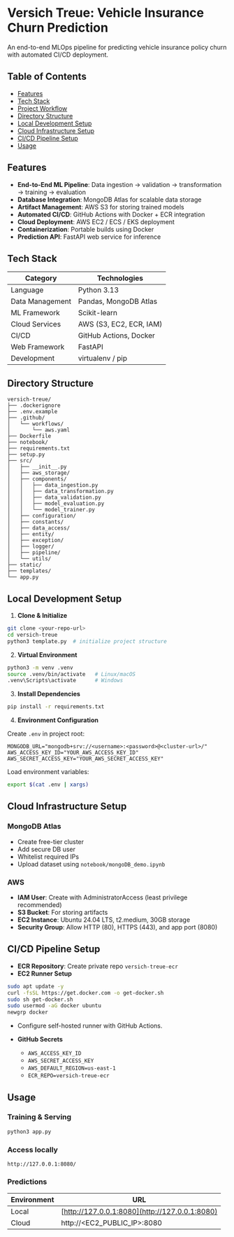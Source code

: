 # Versich Treue: Vehicle Insurance Churn Prediction

An end-to-end MLOps pipeline for predicting vehicle insurance policy churn with automated CI/CD deployment.

## Table of Contents

- [Features](#features)
- [Tech Stack](#tech-stack)
- [Project Workflow](#project-workflow)
- [Directory Structure](#directory-structure)
- [Local Development Setup](#local-development-setup)
- [Cloud Infrastructure Setup](#cloud-infrastructure-setup)
- [CI/CD Pipeline Setup](#cicd-pipeline-setup)
- [Usage](#usage)

## Features

- **End-to-End ML Pipeline**: Data ingestion → validation → transformation → training → evaluation
- **Database Integration**: MongoDB Atlas for scalable data storage
- **Artifact Management**: AWS S3 for storing trained models
- **Automated CI/CD**: GitHub Actions with Docker + ECR integration
- **Cloud Deployment**: AWS EC2 / ECS / EKS deployment
- **Containerization**: Portable builds using Docker
- **Prediction API**: FastAPI web service for inference

## Tech Stack

| Category         | Technologies                        |
|-----------------|-------------------------------------|
| Language         | Python 3.13                         |
| Data Management  | Pandas, MongoDB Atlas               |
| ML Framework     | Scikit-learn                        |
| Cloud Services   | AWS (S3, EC2, ECR, IAM)            |
| CI/CD            | GitHub Actions, Docker              |
| Web Framework    | FastAPI                             |
| Development      | virtualenv / pip                    |

## Directory Structure

```
versich-treue/
├── .dockerignore
├── .env.example
├── .github/
│   └── workflows/
│       └── aws.yaml
├── Dockerfile
├── notebook/
├── requirements.txt
├── setup.py
├── src/
│   ├── __init__.py
│   ├── aws_storage/
│   ├── components/
│   │   ├── data_ingestion.py
│   │   ├── data_transformation.py
│   │   ├── data_validation.py
│   │   ├── model_evaluation.py
│   │   └── model_trainer.py
│   ├── configuration/
│   ├── constants/
│   ├── data_access/
│   ├── entity/
│   ├── exception/
│   ├── logger/
│   ├── pipeline/
│   └── utils/
├── static/
├── templates/
└── app.py
```

## Local Development Setup

1. **Clone & Initialize**

```bash
git clone <your-repo-url>
cd versich-treue
python3 template.py  # initialize project structure
```

2. **Virtual Environment**

```bash
python3 -m venv .venv
source .venv/bin/activate   # Linux/macOS
.venv\Scripts\activate      # Windows
```

3. **Install Dependencies**

```bash
pip install -r requirements.txt
```

4. **Environment Configuration**

Create `.env` in project root:

```env
MONGODB_URL="mongodb+srv://<username>:<password>@<cluster-url>/"
AWS_ACCESS_KEY_ID="YOUR_AWS_ACCESS_KEY_ID"
AWS_SECRET_ACCESS_KEY="YOUR_AWS_SECRET_ACCESS_KEY"
```

Load environment variables:

```bash
export $(cat .env | xargs)
```

## Cloud Infrastructure Setup

### MongoDB Atlas

* Create free-tier cluster
* Add secure DB user
* Whitelist required IPs
* Upload dataset using `notebook/mongoDB_demo.ipynb`

### AWS

* **IAM User**: Create with AdministratorAccess (least privilege recommended)
* **S3 Bucket**: For storing artifacts
* **EC2 Instance**: Ubuntu 24.04 LTS, t2.medium, 30GB storage
* **Security Group**: Allow HTTP (80), HTTPS (443), and app port (8080)

## CI/CD Pipeline Setup

* **ECR Repository**: Create private repo `versich-treue-ecr`
* **EC2 Runner Setup**

```bash
sudo apt update -y
curl -fsSL https://get.docker.com -o get-docker.sh
sudo sh get-docker.sh
sudo usermod -aG docker ubuntu
newgrp docker
```

* Configure self-hosted runner with GitHub Actions.

* **GitHub Secrets**

  * `AWS_ACCESS_KEY_ID`
  * `AWS_SECRET_ACCESS_KEY`
  * `AWS_DEFAULT_REGION=us-east-1`
  * `ECR_REPO=versich-treue-ecr`

## Usage

### Training & Serving

```bash
python3 app.py
```

### Access locally

```
http://127.0.0.1:8080/
```

### Predictions

| Environment | URL                                            |
| ----------- | ---------------------------------------------- |
| Local       | [http://127.0.0.1:8080](http://127.0.0.1:8080) |
| Cloud       | http://<EC2_PUBLIC_IP>:8080                    |
